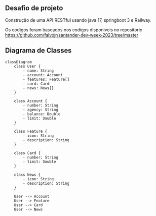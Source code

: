 ## Desafio de projeto

Construção de uma API RESTful usando java 17, springboot 3 e Railway.

Os codigos foram baseados nos codigos disponiveis no repositorio https://github.com/falvojr/santander-dev-week-2023/tree/master

## Diagrama de Classes
```mermaid
classDiagram
    class User {
        - name: String
        - account: Account
        - features: Feature[]
        - card: Card
        - news: News[]
    }
    
    class Account {
        - number: String
        - agency: String
        - balance: Double
        - limit: Double
    }

    class Feature {
        - icon: String
        - description: String
    }

    class Card {
        - number: String
        - limit: Double
    }

    class News {
        - icon: String
        - description: String
    }

    User --> Account
    User --> Feature
    User --> Card
    User --> News
